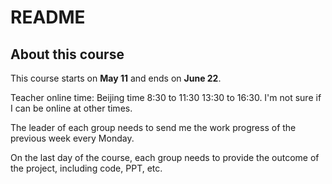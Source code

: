 # README

## About this course

This course starts on **May 11** and ends on **June 22**.

Teacher online time: Beijing time 8:30 to 11:30 13:30 to 16:30. I'm not sure if I can be online at other times.

The leader of each group needs to send me the work progress of the previous week every Monday.

On the last day of the course, each group needs to provide the outcome of the project, including code, PPT, etc.
